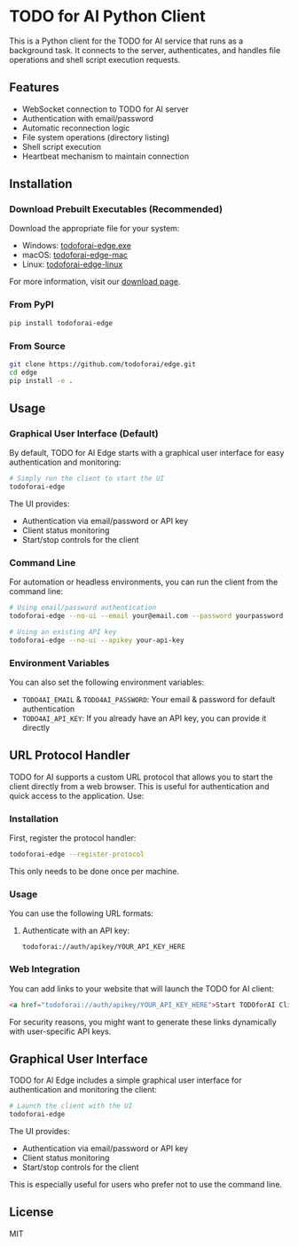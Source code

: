 # TODO for AI Python Client

This is a Python client for the TODO for AI service that runs as a background task. It connects to the server, authenticates, and handles file operations and shell script execution requests.

## Features

- WebSocket connection to TODO for AI server
- Authentication with email/password
- Automatic reconnection logic
- File system operations (directory listing)
- Shell script execution
- Heartbeat mechanism to maintain connection

## Installation

### Download Prebuilt Executables (Recommended)

Download the appropriate file for your system:
- Windows: [todoforai-edge.exe](https://todoforai-edge.r2.cloudflarestorage.com/edge/latest/todoforai-edge.exe)
- macOS: [todoforai-edge-mac](https://todoforai-edge.r2.cloudflarestorage.com/edge/latest/todoforai-edge-mac)
- Linux: [todoforai-edge-linux](https://todoforai-edge.r2.cloudflarestorage.com/edge/latest/todoforai-edge-linux)

For more information, visit our [download page](https://todoforai.com/downloads).

### From PyPI

```bash
pip install todoforai-edge
```

### From Source

```bash
git clone https://github.com/todoforai/edge.git
cd edge
pip install -e .
```

## Usage

### Graphical User Interface (Default)

By default, TODO for AI Edge starts with a graphical user interface for easy authentication and monitoring:

```bash
# Simply run the client to start the UI
todoforai-edge
```

The UI provides:
- Authentication via email/password or API key
- Client status monitoring
- Start/stop controls for the client

### Command Line

For automation or headless environments, you can run the client from the command line:

```bash
# Using email/password authentication
todoforai-edge --no-ui --email your@email.com --password yourpassword

# Using an existing API key
todoforai-edge --no-ui --apikey your-api-key
```

### Environment Variables

You can also set the following environment variables:

- `TODO4AI_EMAIL` & `TODO4AI_PASSWORD`: Your email & password for default authentication
- `TODO4AI_API_KEY`: If you already have an API key, you can provide it directly

## URL Protocol Handler

TODO for AI supports a custom URL protocol that allows you to start the client directly from a web browser. This is useful for authentication and quick access to the application.
Use:

### Installation

First, register the protocol handler:

```bash
todoforai-edge --register-protocol
```

This only needs to be done once per machine.

### Usage

You can use the following URL formats:

1. Authenticate with an API key:
   ```
   todoforai://auth/apikey/YOUR_API_KEY_HERE
   ```

### Web Integration

You can add links to your website that will launch the TODO for AI client:

```html
<a href="todoforai://auth/apikey/YOUR_API_KEY_HERE">Start TODOforAI Client</a>
```

For security reasons, you might want to generate these links dynamically with user-specific API keys.

## Graphical User Interface

TODO for AI Edge includes a simple graphical user interface for authentication and monitoring the client:

```bash
# Launch the client with the UI
todoforai-edge
```

The UI provides:
- Authentication via email/password or API key
- Client status monitoring
- Start/stop controls for the client

This is especially useful for users who prefer not to use the command line.

## License

MIT
